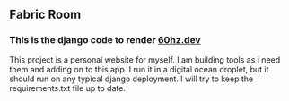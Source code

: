 ## Fabric Room ###
### This is the django code to render [60hz.dev](https://60hz.dev) ###

This project is a personal website for myself. I am building tools as i need them and adding on to this app. I run it in a digital ocean droplet, but it should run on any typical django deployment. I will try to keep the requirements.txt file up to date. 
